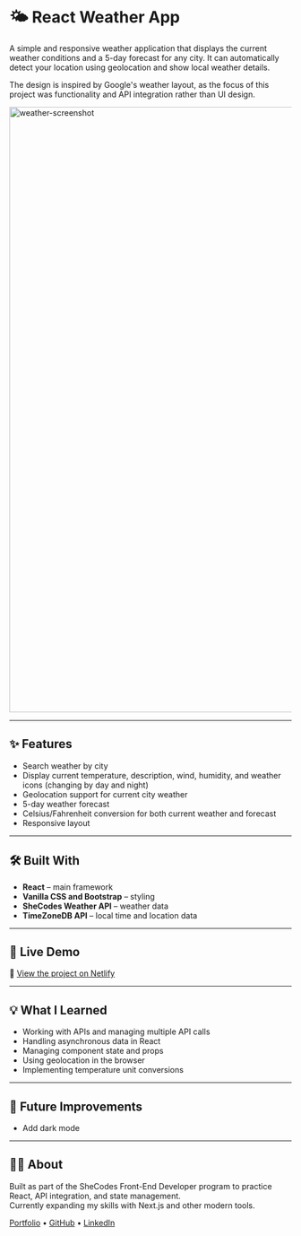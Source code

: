 # 🌤️ React Weather App

A simple and responsive weather application that displays the current weather conditions and a 5-day forecast for any city. It can automatically detect your location using geolocation and show local weather details.  

The design is inspired by Google's weather layout, as the focus of this project was functionality and API integration rather than UI design.  

<img width="1920" height="1080" alt="weather-screenshot" src="https://github.com/user-attachments/assets/17fcdba2-9583-4447-aea0-5d8d8b2e749d" />


---

## ✨ Features

- Search weather by city  
- Display current temperature, description, wind, humidity, and weather icons (changing by day and night)
- Geolocation support for current city weather  
- 5-day weather forecast  
- Celsius/Fahrenheit conversion for both current weather and forecast  
- Responsive layout  

---

## 🛠️ Built With

- **React** – main framework  
- **Vanilla CSS and Bootstrap** – styling  
- **SheCodes Weather API** – weather data  
- **TimeZoneDB API** – local time and location data  

---

## 🚀 Live Demo

🔗 [View the project on Netlify](https://stellar-stardust-85a3b3.netlify.app/)

---

## 💡 What I Learned

- Working with APIs and managing multiple API calls  
- Handling asynchronous data in React  
- Managing component state and props  
- Using geolocation in the browser  
- Implementing temperature unit conversions  

---

## 🔮 Future Improvements

- Add dark mode

---

## 👩‍💻 About

Built as part of the SheCodes Front-End Developer program to practice React, API integration, and state management.  
Currently expanding my skills with Next.js and other modern tools.

[Portfolio](https://lilla-frontend.netlify.app/) • [GitHub](https://github.com/Lilla-ctrl) • [LinkedIn](https://www.linkedin.com/in/lillatoth216/)
